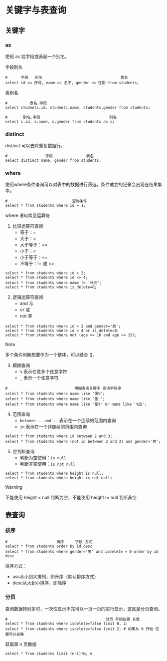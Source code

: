 # 关键字与表查询

## 关键字

### as

使用 as 给字段或表起一个别名。

字段别名

```mysql
#      字段   别名                                   表名
select id as 序号, name as 名字, gender as 性别 from students;
```

表别名

```mysql
#          表名.字段
select students.id, students.name, students.gender from students;

#       别名.字段                               别名
select s.id, s.name, s.gender from students as s;
```

### distinct

distinct 可以去除重复数据行。

```mysql
#                 字段               表名
select distinct name, gender from students;
```

### where

使用where条件查询可以对表中的数据进行筛选，条件成立的记录会出现在结果集中。

```mysql
#                             查询条件
select * from students where id = 1;
```

where 语句常见运算符

1. 比较运算符查询
   * 等于：=
   * 大于：>
   * 大于等于：>=
   * 小于：<
   * 小于等于：<=
   * 不等于：!= 或 <>

```mysql
select * from students where id > 2;
select * from students where id <= 4;
select * from students where name != '张三';
select * from students where is_delete=0;
```

2. 逻辑运算符查询
   * and 与
   * or 或
   * not 非

```mysql
select * from students where id > 2 and gender='男';
select * from students where id < 4 or is_delete=0;
select * from students where not (age >= 10 and age <= 15);
```

> [!note]
>
> 多个条件判断想要作为一个整体，可以结合 ()。

3. 模糊查询
   * `%` 表示任意多个任意字符
   * `_` 表示一个任意字符

```mysql
#                              模糊查询关键字 查询字符串
select * from students where name like '张%';
select * from students where name like '张_';
select * from students where name like '张%' or name like '%四';
```

4. 范围查询
   * `between .. and ..` 表示在一个连续的范围内查询
   * `in` 表示在一个非连续的范围内查询

```mysql
select * from students where id between 2 and 3;
select * from students where (not id between 2 and 3) and gender='男';
```

5. 空判断查询
   * 判断为空使用：`is null`
   * 判断非空使用：`is not null`

```mysql
select * from students where height is null;
select * from students where height is not null;
```

> [!warning]
>
> 不能使用 height = null 判断为空，不能使用 height != null 判断非空

## 表查询

### 排序

```mysql
#                      排序     字段 方式
select * from students order by id desc
select * from students where gender='男' and isdelete = 0 order by id desc
```

排序方式：

* asc从小到大排列，即升序（默认排序方式）
* desc从大到小排序，即降序

### 分页

查询数据特别多时，一次性显示不完可以一页一页的进行显示，这就是分页查询。

```mysql
#                                            分页 开始位置 长度
select * from students where isdelete=false limit 0, 2;
select * from students where isdelete=false limit 2; # 如果从 0 开始 位置可以省略
```

获取第 n 页数据

```mysql
select * from students limit (n-1)*m, m
```



